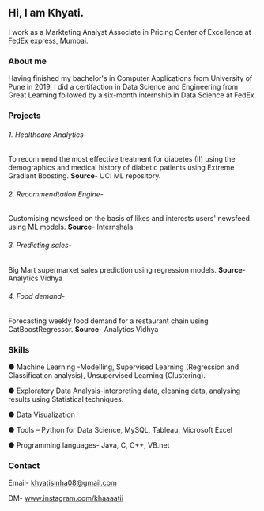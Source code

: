 ## Hi, I am Khyati.

I work as a Markteting Analyst Associate in Pricing Center of Excellence at FedEx express, Mumbai.


### About me
Having finished my bachelor's in Computer Applications from University of Pune in 2019, I did a certifaction in Data Science and Engineering from Great Learning followed by a six-month internship in Data Science at FedEx. 



### Projects
  <h6>1. Healthcare Analytics- </h6>
         To recommend the most effective treatment for diabetes (II) using the demographics and medical history of diabetic patients using Extreme Gradiant Boosting.
         <b>Source</b>- UCI ML repository.

 <h6>2. Recommendtation Engine- </h6>
        Customising newsfeed on the basis of likes and interests users' newsfeed using ML models.
        <b>Source</b>- Internshala

 <h6>3. Predicting sales- </h6>
         Big Mart supermarket sales prediction using regression models.
         <b>Source</b>- Analytics Vidhya

 <h6>4. Food demand- </h6>
        Forecasting weekly food demand for a restaurant chain using CatBoostRegressor.
        <b>Source</b>- Analytics Vidhya





### Skills
● Machine Learning -Modelling, Supervised
Learning (Regression and Classification
analysis), Unsupervised Learning (Clustering).


● Exploratory Data Analysis-interpreting data,
cleaning data, analysing results using Statistical
techniques.


● Data Visualization


● Tools – Python for Data Science, MySQL,
Tableau, Microsoft Excel


● Programming languages- Java, C, C++,
VB.net



### Contact
Email- khyatisinha08@gmail.com


DM- www.instagram.com/khaaaatii
